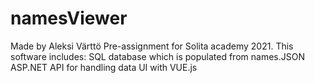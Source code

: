 # namesViewer
Made by Aleksi Värttö
Pre-assignment for Solita academy 2021.
This software includes: 
SQL database which is populated from names.JSON
ASP.NET API for handling data
UI with VUE.js

